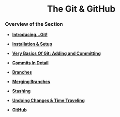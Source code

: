 <h1 align="center">The Git & GitHub</h1>

### Overview of the Section
* **[Introducing...Git!](https://github.com/tsokac2/-_-_Git_and_GitHub_CheatSheet/blob/main/%2301_Introducing_Git.MD)**

* **[Installation & Setup](https://github.com/tsokac2/-_-_Git_and_GitHub_CheatSheet/blob/main/%2302_Installation_and_Setup.MD)**

* **[Very Basics Of Git: Adding and Committing](https://github.com/tsokac2/-_-_Git_and_GitHub_CheatSheet/blob/main/%2303_Basics_Of_Git.MD)**

* **[Commits In Detail](https://github.com/tsokac2/-_-_Git_and_GitHub_CheatSheet/blob/main/%2304_Commits_In_Detail.MD)**

* **[Branches](https://github.com/tsokac2/-_-_Git_and_GitHub_CheatSheet/blob/main/%2305_Branches.MD)**

* **[Merging Branches](https://github.com/tsokac2/-_-_Git_and_GitHub_CheatSheet/blob/main/%2306_Merging_Branches.MD)**

* **[Stashing](https://github.com/tsokac2/-_-_Git_and_GitHub_CheatSheet/blob/main/%2308_Stashing.MD)**

* **[Undoing Changes & Time Traveling](https://github.com/tsokac2/-_-_Git_and_GitHub_CheatSheet/blob/main/%2309_Undoing_Changes_and_Time_Traveling.MD)**

* **[GitHub](https://github.com/tsokac2/-_-_Git_and_GitHub_CheatSheet/blob/main/%2310_GitHub.MD)**


















